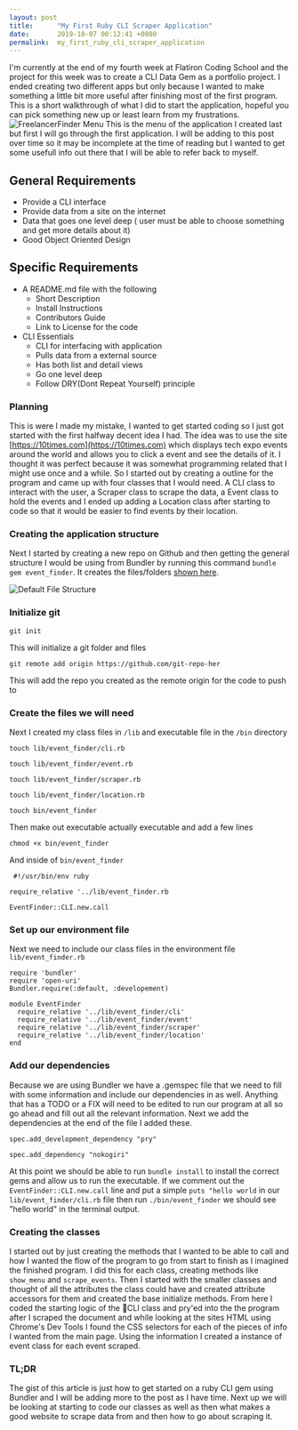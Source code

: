 ```yaml
---
layout: post
title:      "My First Ruby CLI Scraper Application"
date:       2019-10-07 00:12:41 +0000
permalink:  my_first_ruby_cli_scraper_application
---
```



I'm currently at the end of my fourth week at Flatiron Coding School and the project for this week was to create a CLI Data Gem as a portfolio project.  I ended creating two different apps but only because I wanted to make something a little bit more useful after finishing most of the first program.  This is a short walkthrough of what I did to start the application, hopeful you can pick something new up or least learn from my frustrations.
![FreelancerFinder Menu](https://i.ibb.co/N6v8ffq/freelancer-finder-menu.png)
This is the menu of the application I created last but first I will go through the first application.  I will be adding to this post over time so it may be incomplete at the time of reading but I wanted to get some usefull info out there that I will be able to refer back to myself.

## General Requirements  
 - Provide a CLI interface
 - Provide data from a site on the internet
 - Data that goes one level deep ( user must be able to choose something and get more details about it)
 - Good Object Oriented Design

## Specific Requirements
- A README.md file with the following
  - Short Description
  - Install Instructions
  - Contributors Guide
  - Link to License for the code
- CLI Essentials
  - CLI for interfacing with application
  - Pulls data from a external source
  - Has both list and detail views
  - Go one level deep
  - Follow DRY(Dont Repeat Yourself) principle


### Planning

This is were I made my mistake, I wanted to get started coding so I just got started with the first halfway decent idea I had.  The idea was to use the site [https://10times.com](https://10times.com) which displays tech expo events around the world and allows you to click a event and see the details of it.  I thought it was perfect because it was somewhat programming related that I might use once and a while.  So I started out by creating a outline for the program and came up with four classes that I would need.  A CLI class to interact with the user, a Scraper class to scrape the data, a Event class to hold the events and I ended up adding a Location class after starting to code so that it would be easier to find events by their location.  

### Creating the application structure

Next I started by creating a new repo on Github and then getting the general structure I would be using from Bundler by running this command `bundle gem event_finder`.  It creates the files/folders [shown here](https://drive.google.com/open?id=1DJmMK86bSK0-XoYZ2SJDZg33hjgscrMi).

![Default File Structure](https://i.ibb.co/bBFMKyB/bundle-gem-structure.png)

### Initialize git

  ```git init```

This will initialize a git folder and files

  ```git remote add origin https://github.com/git-repo-her```

This will add the repo you created as the remote origin for the code to push to

### Create the files we will need

Next I created my class files in `/lib` and executable file in the `/bin` directory

```touch lib/event_finder/cli.rb```

```touch lib/event_finder/event.rb```

```touch lib/event_finder/scraper.rb```

```touch lib/event_finder/location.rb```

```touch bin/event_finder```

Then make out executable actually executable and add a few lines

```chmod +x bin/event_finder```

And inside of `bin/event_finder`

```
 #!/usr/bin/env ruby

require_relative '../lib/event_finder.rb

EventFinder::CLI.new.call
```

### Set up our environment file

Next we need to include our class files in the environment file `lib/event_finder.rb`

```
require 'bundler'
require 'open-uri'
Bundler.require(:default, :developement)

module EventFinder
  require_relative '../lib/event_finder/cli'
  require_relative '../lib/event_finder/event'
  require_relative '../lib/event_finder/scraper'
  require_relative '../lib/event_finder/location'
end
```

### Add our dependencies

Because we are using Bundler we have a .gemspec file that we need to fill with some information and include our dependencies in as well.  Anything that has a TODO or a FIX will need to be edited to run our program at all so go ahead and fill out all the relevant information.  Next we add the dependencies at the end of the file I added these.

```
spec.add_development_dependency "pry"

spec.add_dependency "nokogiri"
```

At this point we should be able to run `bundle install` to install the correct gems and allow us to run the executable.  If we comment out the `EventFinder::CLI.new.call` line and put a simple `puts "hello world` in our `lib/event_finder/cli.rb` file then run `./bin/event_finder` we should see "hello world" in the terminal output.

### Creating the classes

I started out by just creating the methods that I wanted to be able to call and how I wanted the flow of the program
to go from start to finish as I imagined the finished program.  I did this for each class, creating methods like
`show_menu` and `scrape_events`.  Then I started with the smaller classes and thought of all the attributes the class could have and created attribute accessors for them and created the base initialize methods.  From here I coded the starting logic of the CLI class and pry'ed into the the program after I scraped the document and while looking at the sites HTML using Chrome's Dev Tools I found the CSS selectors for each of the pieces of info I wanted from the main page.  Using the information I created a instance of event class for each event scraped.



### TL;DR
The gist of this article is just how to get started on a ruby CLI gem using Bundler and I will be adding more to the post as I have time.  Next up we will be looking at starting to code our classes as well as then what makes a good website to scrape data from and then how to go about scraping it.
